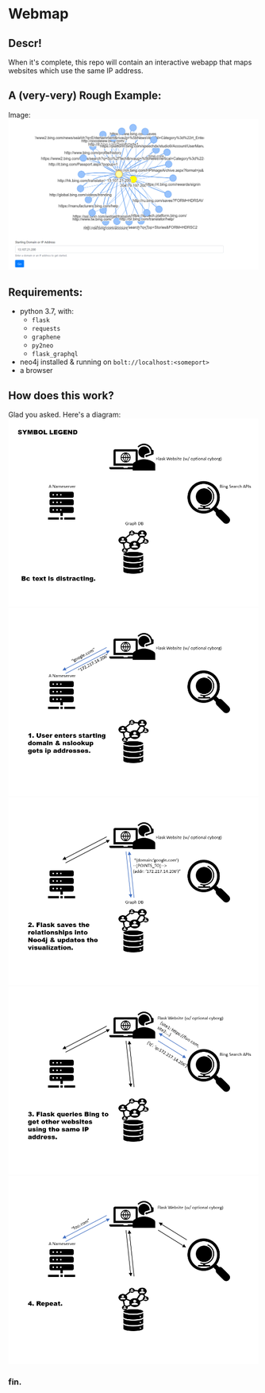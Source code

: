 Webmap
======

## Descr!

When it's complete, this repo will contain an interactive webapp that maps websites which use the same IP address.  



## A (very-very) Rough Example:  

Image:
<kbd>
![webmapexample](https://raw.githubusercontent.com/rtruxal/github-pics/master/webmap_example_rough.PNG)
</kbd>  
  
## Requirements:
 - python 3.7, with:
   - `flask`
   - `requests`
   - `graphene`
   - `py2neo`
   - `flask_graphql`
 - neo4j installed & running on `bolt://localhost:<someport>`
 - a browser  


## How does this work?

Glad you asked. Here's a diagram:  
<kbd>
![Slide1](https://github.com/rtruxal/github-pics/raw/master/webmap%20slides/Slide1.PNG)
</kbd>
<kbd>
![Slide2](https://github.com/rtruxal/github-pics/raw/master/webmap%20slides/Slide2.PNG)  
</kbd>
<kbd>
![Slide3](https://github.com/rtruxal/github-pics/raw/master/webmap%20slides/Slide3.PNG)  
</kbd>
<kbd>
![Slide4](https://github.com/rtruxal/github-pics/raw/master/webmap%20slides/Slide4.PNG)  
</kbd>
<kbd>
![Slide5](https://github.com/rtruxal/github-pics/raw/master/webmap%20slides/Slide5.PNG)  
</kbd>  


### fin.
